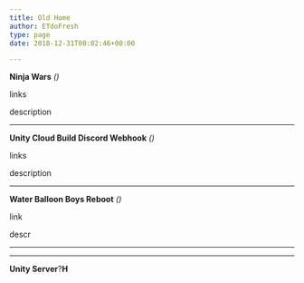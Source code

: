 ```yaml
---
title: Old Home
author: ETdoFresh
type: page
date: 2018-12-31T00:02:46+00:00

---
```

<p class="SoftwareTitle">
  <strong>Ninja Wars</strong> <em>()</em>
</p>

<p class="SoftwareLink">
  links
</p>

<p class="SoftwareDescription">
  description
</p>

<hr class="wp-block-separator" />

<p class="SoftwareTitle">
  <strong>Unity Cloud Build Discord Webhook</strong> <em>()</em>
</p>

<p class="SoftwareLink">
  links
</p>

<p class="SoftwareDescription">
  description
</p>

<hr class="wp-block-separator" />

<p class="SoftwareTitle">
  <strong>Water Balloon Boys Reboot</strong> <em>()</em>
</p>

<p class="SoftwareLink">
  link
</p>

<p class="SoftwareDescription">
  descr
</p>

<hr class="wp-block-separator" />

<hr class="wp-block-separator" />

<p class="SoftwareTitle">
  <strong>Unity Server</strong>?<strong>H</strong>
</p>